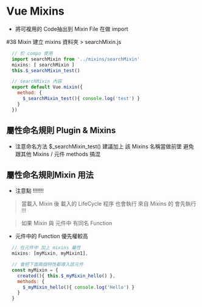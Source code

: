 # Vue Mixins
* 將可複用的 Code抽出到 Mixin File 在做 import

#38 Mixin
建立 mixins 資料夾 > searchMixin.js
```js
  // 於 compo 使用
  import searchMixin from '../mixins/searchMixin'
  mixins: [ searchMixin ]
  this.$_searchMixin_test()

  // searchMixin 內容
  export default Vue.mixin({
    method: {
      $_searchMixin_test(){ console.log('test') }
    }
  })
```

## 屬性命名規則 Plugin & Mixins
* 注意命名方法 $_searchMixin_test()
建議加上 該 Mixins 名稱當做前墜
避免跟其他 Mixins / 元件 methods 搞混

## 屬性命名規則Mixin 用法
* 注意點 !!!!!!!
> 當載入 Mixin 後  載入的 LifeCycle 程序 也會執行
來自 Mixins 的 會先執行 !!!

> 如果 Mixin 與 元件中 有同名 Function
* 元件中的 Function 優先權較高

```js
  // 在元件中 加上 mixins 屬性
  mixins: [myMixin, myMixin1],

  // 會把下面兩個特性都導入該元件
  const myMixin = {
    created(){ this.$_myMixin_hello() },
    methods: {
      $_myMixin_hello(){ console.log('Hello') }
    }
  }
```